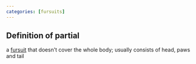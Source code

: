 ```yaml
---
categories: [fursuits]
---
```


## Definition of partial

a [fursuit](./fursuit) that doesn't cover the whole body; usually consists of head, paws and tail
